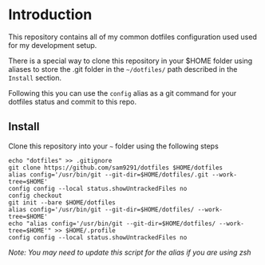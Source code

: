 # Introduction

This repository contains all of my common dotfiles configuration used used for my development setup. 

There is a special way to clone this repository in your $HOME folder using aliases to store the .git folder in the `~/dotfiles/` path described in the `Install` section.

Following this you can use the `config` alias as a git command for your dotfiles status and commit to this repo.

## Install

Clone this repository into your `~` folder using the following steps

```shell
echo "dotfiles" >> .gitignore
git clone https://github.com/sam9291/dotfiles $HOME/dotfiles
alias config='/usr/bin/git --git-dir=$HOME/dotfiles/.git --work-tree=$HOME'
config config --local status.showUntrackedFiles no
config checkout
git init --bare $HOME/dotfiles
alias config='/usr/bin/git --git-dir=$HOME/dotfiles/ --work-tree=$HOME'
echo "alias config='/usr/bin/git --git-dir=$HOME/dotfiles/ --work-tree=$HOME'" >> $HOME/.profile
config config --local status.showUntrackedFiles no
```

_Note: You may need to update this script for the alias if you are using zsh_
